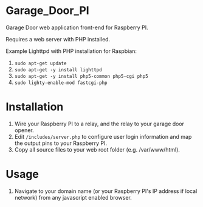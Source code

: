 # Garage_Door_PI

Garage Door web application front-end for Raspberry PI.

Requires a web server with PHP installed.

Example Lighttpd with PHP installation for Raspbian:
1. `sudo apt-get update`
2. `sudo apt-get -y install lighttpd`
3. `sudo apt-get -y install php5-common php5-cgi php5`
4. `sudo lighty-enable-mod fastcgi-php`

# Installation
1. Wire your Raspberry PI to a relay, and the relay to your garage door opener.
2. Edit `/includes/server.php` to configure user login information and map the output pins to your Raspberry PI.
3. Copy all source files to your web root folder (e.g. /var/www/html).

# Usage
1. Navigate to your domain name (or your Raspberry PI's IP address if local network) from any javascript enabled browser.
